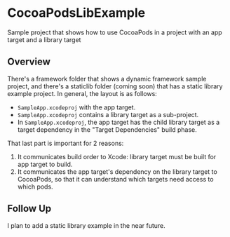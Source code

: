 # CocoaPodsLibExample
Sample project that shows how to use CocoaPods in a project with an app target and a library target

## Overview

There's a framework folder that shows a dynamic framework sample project, and there's a staticlib folder (coming soon) that has a static library example project. In general, the layout is as follows:

- `SampleApp.xcodeproj` with the app target.
- `SampleApp.xcodeproj` contains a library target as a sub-project.
- In `SampleApp.xcodeproj`, the app target has the child library target as a target dependency in the "Target Dependencies" build phase.

That last part is important for 2 reasons:

1. It communicates build order to Xcode: library target must be built for app target to build.
2. It communicates the app target's dependency on the library target to CocoaPods, so that it can understand which targets need access to which pods.

## Follow Up

I plan to add a static library example in the near future.
